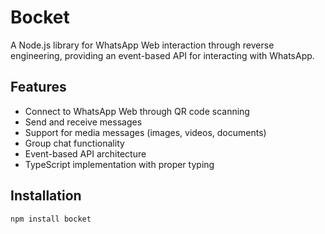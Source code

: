 # Bocket

A Node.js library for WhatsApp Web interaction through reverse engineering, providing an event-based API for interacting with WhatsApp.

## Features

- Connect to WhatsApp Web through QR code scanning
- Send and receive messages
- Support for media messages (images, videos, documents)
- Group chat functionality
- Event-based API architecture
- TypeScript implementation with proper typing

## Installation

```bash
npm install bocket

